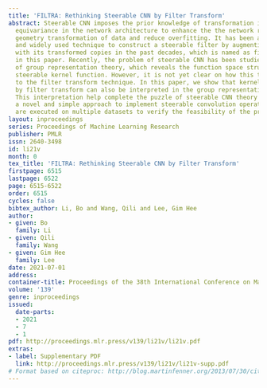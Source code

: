 ```yaml
---
title: 'FILTRA: Rethinking Steerable CNN by Filter Transform'
abstract: Steerable CNN imposes the prior knowledge of transformation invariance or
  equivariance in the network architecture to enhance the the network robustness on
  geometry transformation of data and reduce overfitting. It has been an intuitive
  and widely used technique to construct a steerable filter by augmenting a filter
  with its transformed copies in the past decades, which is named as filter transform
  in this paper. Recently, the problem of steerable CNN has been studied from aspect
  of group representation theory, which reveals the function space structure of a
  steerable kernel function. However, it is not yet clear on how this theory is related
  to the filter transform technique. In this paper, we show that kernel constructed
  by filter transform can also be interpreted in the group representation theory.
  This interpretation help complete the puzzle of steerable CNN theory and provides
  a novel and simple approach to implement steerable convolution operators. Experiments
  are executed on multiple datasets to verify the feasibility of the proposed approach.
layout: inproceedings
series: Proceedings of Machine Learning Research
publisher: PMLR
issn: 2640-3498
id: li21v
month: 0
tex_title: 'FILTRA: Rethinking Steerable CNN by Filter Transform'
firstpage: 6515
lastpage: 6522
page: 6515-6522
order: 6515
cycles: false
bibtex_author: Li, Bo and Wang, Qili and Lee, Gim Hee
author:
- given: Bo
  family: Li
- given: Qili
  family: Wang
- given: Gim Hee
  family: Lee
date: 2021-07-01
address:
container-title: Proceedings of the 38th International Conference on Machine Learning
volume: '139'
genre: inproceedings
issued:
  date-parts:
  - 2021
  - 7
  - 1
pdf: http://proceedings.mlr.press/v139/li21v/li21v.pdf
extras:
- label: Supplementary PDF
  link: http://proceedings.mlr.press/v139/li21v/li21v-supp.pdf
# Format based on citeproc: http://blog.martinfenner.org/2013/07/30/citeproc-yaml-for-bibliographies/
---
```

